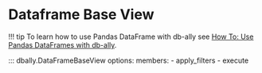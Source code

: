 # Dataframe Base View


!!! tip
    To learn how to use Pandas DataFrame with db-ally see [How To: Use Pandas DataFrames with db-ally](../../how-to/pandas_views.md).


::: dbally.DataFrameBaseView
    options:
        members:
        - apply_filters
        - execute
